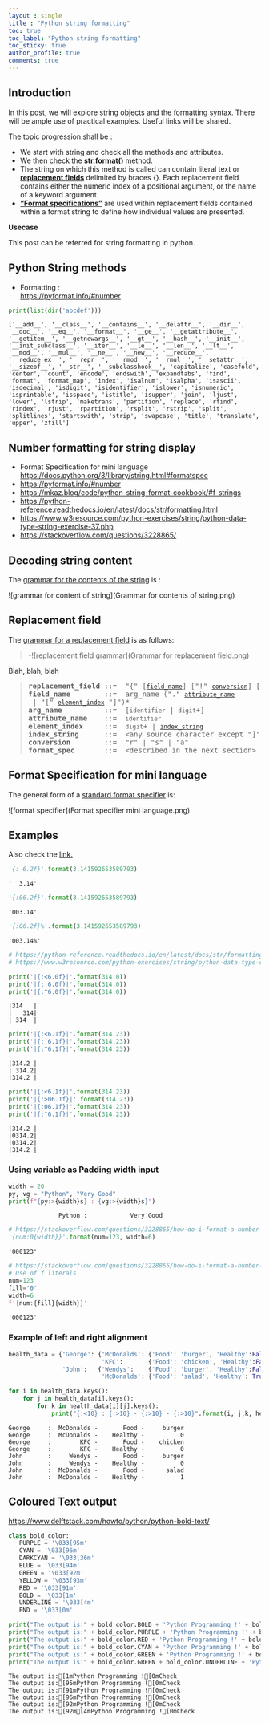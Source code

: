 ```yaml
---
layout : single
title : "Python string formatting"
toc: true
toc_label: "Python string formatting"
toc_sticky: true
author_profile: true
comments: true
---
```


## Introduction  

In this post, we will explore string objects and the formatting syntax. There will be ample use of practical examples. Useful links will be shared.  

The topic progression shall be :  
- We start with string and check all the methods and attributes.
- We then check the [**str.format()**](https://docs.python.org/3/library/stdtypes.html#str.format) method.
- The string on which this method is called can contain literal text or [**replacement fields**](https://docs.python.org/3/library/string.html#format-string-syntax) delimited by braces {}. Each replacement field contains either the numeric index of a positional argument, or the name of a keyword argument.
- [**“Format specifications”**](https://docs.python.org/3/library/string.html#format-specification-mini-language) are used within replacement fields contained within a format string to define
how individual values are presented.  

**Usecase**   


This post can be referred for string formatting in python.

## Python String methods  
- Formatting :  
  <https://pyformat.info/#number>


```python
print(list(dir('abcdef')))
```

    ['__add__', '__class__', '__contains__', '__delattr__', '__dir__', '__doc__', '__eq__', '__format__', '__ge__', '__getattribute__', '__getitem__', '__getnewargs__', '__gt__', '__hash__', '__init__', '__init_subclass__', '__iter__', '__le__', '__len__', '__lt__', '__mod__', '__mul__', '__ne__', '__new__', '__reduce__', '__reduce_ex__', '__repr__', '__rmod__', '__rmul__', '__setattr__', '__sizeof__', '__str__', '__subclasshook__', 'capitalize', 'casefold', 'center', 'count', 'encode', 'endswith', 'expandtabs', 'find', 'format', 'format_map', 'index', 'isalnum', 'isalpha', 'isascii', 'isdecimal', 'isdigit', 'isidentifier', 'islower', 'isnumeric', 'isprintable', 'isspace', 'istitle', 'isupper', 'join', 'ljust', 'lower', 'lstrip', 'maketrans', 'partition', 'replace', 'rfind', 'rindex', 'rjust', 'rpartition', 'rsplit', 'rstrip', 'split', 'splitlines', 'startswith', 'strip', 'swapcase', 'title', 'translate', 'upper', 'zfill']


## Number formatting for string display  

-  Format Specification for mini language  
    <https://docs.python.org/3/library/string.html#formatspec>  
- <https://pyformat.info/#number>
- <https://mkaz.blog/code/python-string-format-cookbook/#f-strings>  
- <https://python-reference.readthedocs.io/en/latest/docs/str/formatting.html>  
- <https://www.w3resource.com/python-exercises/string/python-data-type-string-exercise-37.php>
- <https://stackoverflow.com/questions/3228865/>

## Decoding string content  

The [grammar for the contents of the string](https://docs.python.org/3/reference/lexical_analysis.html#f-strings) is :  

![grammar for content of string](Grammar for contents of string.png)


## Replacement field  

The [grammar for a replacement field](https://docs.python.org/3/library/string.html#format-string-syntax) is as follows:

>-![replacement field grammar](Grammar for replacement field.png)  

<p style="text-align:justify: font-size: 18px;">Blah, blah, blah</p>
<blockquote class = "green">
<div><pre><strong id="grammar-token-format-string-replacement_field"><span id="grammar-token-replacement-field"></span>replacement_field</strong> ::=  "{" [<a class="reference internal" href="#grammar-token-format-string-field_name"><code class="xref docutils literal notranslate"><span class="pre">field_name</span></code></a>] ["!" <a class="reference internal" href="#grammar-token-format-string-conversion"><code class="xref docutils literal notranslate"><span class="pre">conversion</span></code></a>] [":" <a class="reference internal" href="#grammar-token-format-string-format_spec"><code class="xref docutils literal notranslate"><span class="pre">format_spec</span></code></a>] "}"
<strong id="grammar-token-format-string-field_name"><span id="grammar-token-field-name"></span>field_name       </strong> ::=  arg_name ("." <a class="reference internal" href="#grammar-token-format-string-attribute_name"><code class="xref docutils literal notranslate"><span class="pre">attribute_name</span></code></a> | "[" <a class="reference internal" href="#grammar-token-format-string-element_index"><code class="xref docutils literal notranslate"><span class="pre">element_index</span></code></a> "]")*
<strong id="grammar-token-format-string-arg_name"><span id="grammar-token-arg-name"></span>arg_name         </strong> ::=  [<code class="xref docutils literal notranslate"><span class="pre">identifier</span></code> | <code class="xref docutils literal notranslate"><span class="pre">digit</span></code>+]
<strong id="grammar-token-format-string-attribute_name"><span id="grammar-token-attribute-name"></span>attribute_name   </strong> ::=  <code class="xref docutils literal notranslate"><span class="pre">identifier</span></code>
<strong id="grammar-token-format-string-element_index"><span id="grammar-token-element-index"></span>element_index    </strong> ::=  <code class="xref docutils literal notranslate"><span class="pre">digit</span></code>+ | <a class="reference internal" href="#grammar-token-format-string-index_string"><code class="xref docutils literal notranslate"><span class="pre">index_string</span></code></a>
<strong id="grammar-token-format-string-index_string"><span id="grammar-token-index-string"></span>index_string     </strong> ::=  &lt;any source character except "]"&gt; +
<strong id="grammar-token-format-string-conversion"><span id="grammar-token-conversion"></span>conversion       </strong> ::=  "r" | "s" | "a"
<strong id="grammar-token-format-string-format_spec"><span id="grammar-token-format-spec"></span>format_spec      </strong> ::=  &lt;described in the next section&gt;
</pre>
</div></blockquote>



## Format Specification for mini language   
The general form of a [standard format specifier](https://docs.python.org/3/library/string.html#format-specification-mini-language) is:  


![format specifier](Format specifier mini language.png)  




## Examples  

Also check the [link.](https://docs.python.org/3/library/string.html#format-examples)  


```python
'{: 6.2f}'.format(3.141592653589793)
```




    '  3.14'




```python
'{:06.2f}'.format(3.141592653589793)
```




    '003.14'




```python
'{:06.2f}%'.format(3.141592653589793)
```




    '003.14%'




```python
# https://python-reference.readthedocs.io/en/latest/docs/str/formatting.html
# https://www.w3resource.com/python-exercises/string/python-data-type-string-exercise-37.php

print('|{:<6.0f}|'.format(314.0))
print('|{: 6.0f}|'.format(314.0))
print('|{:^6.0f}|'.format(314.0))
```

    |314   |
    |   314|
    | 314  |



```python
print('|{:<6.1f}|'.format(314.23))
print('|{: 6.1f}|'.format(314.23))
print('|{:^6.1f}|'.format(314.23))
```

    |314.2 |
    | 314.2|
    |314.2 |



```python
print('|{:<6.1f}|'.format(314.23))
print('|{:>06.1f}|'.format(314.23))
print('|{:06.1f}|'.format(314.23))
print('|{:^6.1f}|'.format(314.23))
```

    |314.2 |
    |0314.2|
    |0314.2|
    |314.2 |


###  Using variable as Padding width input


```python
width = 20
py, vg = "Python", "Very Good"
print(f"{py:>{width}s} : {vg:>{width}s}")
```

                  Python :            Very Good



```python
# https://stackoverflow.com/questions/3228865/how-do-i-format-a-number-with-a-variable-number-of-digits-in-python
'{num:0{width}}'.format(num=123, width=6)
```




    '000123'




```python
# https://stackoverflow.com/questions/3228865/how-do-i-format-a-number-with-a-variable-number-of-digits-in-python
# Use of f literals
num=123
fill='0'
width=6
f'{num:{fill}{width}}'
```




    '000123'



### Example of left and right alignment


```python
health_data = {'George': {'McDonalds': {'Food': 'burger', 'Healthy':False},
                          'KFC':       {'Food': 'chicken', 'Healthy':False}},
               'John':   {'Wendys':    {'Food': 'burger', 'Healthy':False},
                          'McDonalds': {'Food': 'salad', 'Healthy': True}}}
```


```python
for i in health_data.keys():
    for j in health_data[i].keys():
        for k in health_data[i][j].keys():
            print("{:<10} : {:>10} - {:>10} - {:>10}".format(i, j,k, health_data[i][j][k]))
```

    George     :  McDonalds -       Food -     burger
    George     :  McDonalds -    Healthy -          0
    George     :        KFC -       Food -    chicken
    George     :        KFC -    Healthy -          0
    John       :     Wendys -       Food -     burger
    John       :     Wendys -    Healthy -          0
    John       :  McDonalds -       Food -      salad
    John       :  McDonalds -    Healthy -          1


## Coloured Text output
<https://www.delftstack.com/howto/python/python-bold-text/>


```python
class bold_color:
   PURPLE = '\033[95m'
   CYAN = '\033[96m'
   DARKCYAN = '\033[36m'
   BLUE = '\033[94m'
   GREEN = '\033[92m'
   YELLOW = '\033[93m'
   RED = '\033[91m'
   BOLD = '\033[1m'
   UNDERLINE = '\033[4m'
   END = '\033[0m'

print("The output is:" + bold_color.BOLD + 'Python Programming !' + bold_color.END+"Check")
print("The output is:" + bold_color.PURPLE + 'Python Programming !' + bold_color.END+"Check")
print("The output is:" + bold_color.RED + 'Python Programming !' + bold_color.END+"Check")
print("The output is:" + bold_color.CYAN + 'Python Programming !' + bold_color.END+"Check")
print("The output is:" + bold_color.GREEN + 'Python Programming !' + bold_color.END+"Check")
print("The output is:" + bold_color.GREEN + bold_color.UNDERLINE + 'Python Programming !' + bold_color.END+"Check")

```

    The output is:[1mPython Programming ![0mCheck
    The output is:[95mPython Programming ![0mCheck
    The output is:[91mPython Programming ![0mCheck
    The output is:[96mPython Programming ![0mCheck
    The output is:[92mPython Programming ![0mCheck
    The output is:[92m[4mPython Programming ![0mCheck
